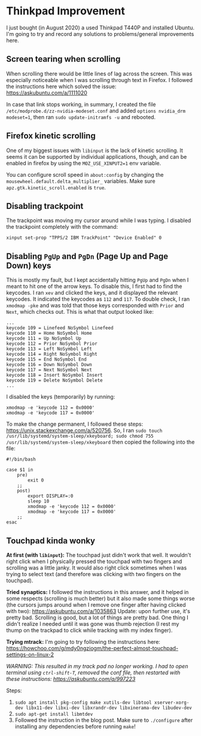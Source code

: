 # Thinkpad Improvement

I just bought (in August 2020) a used Thinkpad T440P and installed Ubuntu. I'm going to try and record any solutions to problems/general improvements here.

## Screen tearing when scrolling

When scrolling there would be little lines of lag across the screen. This was especially noticeable when I was scrolling through text in Firefox. I followed the instructions here which solved the issue: https://askubuntu.com/a/1111020

In case that link stops working, in summary, I created the file `/etc/modprobe.d/zz-nvidia-modeset.conf` and added `options nvidia_drm modeset=1`, then ran `sudo update-initramfs -u` and rebooted.

## Firefox kinetic scrolling

One of my biggest issues with `libinput` is the lack of kinetic scrolling. It seems it can be supported by individual applications, though, and can be enabled in firefox by using the `MOZ_USE_XINPUT2=1` env variable.

You can configure scroll speed in `about:config` by changing the `mousewheel.default.delta_multiplier_` variables. Make sure `apz.gtk.kinetic_scroll.enabled` is `true`.

## Disabling trackpoint

The trackpoint was moving my cursor around while I was typing. I disabled the trackpoint completely with the command:

```
xinput set-prop "TPPS/2 IBM TrackPoint" "Device Enabled" 0
```

## Disabling `PgUp` and `PgDn` (Page Up and Page Down) keys

This is mostly my fault, but I kept accidentally hitting `PgUp` and `PgDn` when I meant to hit one of the arrow keys. To disable this, I first had to find the keycodes. I ran `xev` and clicked the keys, and it displayed the relevant keycodes. It indicated the keycodes as `112` and `117`. To double check, I ran `xmodmap -pke` and was told that those keys corresponded with `Prior` and `Next`, which checks out. This is what that output looked like:

```
...
keycode 109 = Linefeed NoSymbol Linefeed
keycode 110 = Home NoSymbol Home
keycode 111 = Up NoSymbol Up
keycode 112 = Prior NoSymbol Prior
keycode 113 = Left NoSymbol Left
keycode 114 = Right NoSymbol Right
keycode 115 = End NoSymbol End
keycode 116 = Down NoSymbol Down
keycode 117 = Next NoSymbol Next
keycode 118 = Insert NoSymbol Insert
keycode 119 = Delete NoSymbol Delete
...
```

I disabled the keys (temporarily) by running:

```
xmodmap -e 'keycode 112 = 0x0000'
xmodmap -e 'keycode 117 = 0x0000'
```

To make the change permanent, I followed these steps: https://unix.stackexchange.com/a/520756. So, I ran `sudo touch /usr/lib/systemd/system-sleep/xkeyboard; sudo chmod 755 /usr/lib/systemd/system-sleep/xkeyboard` then copied the following into the file:

```
#!/bin/bash

case $1 in
    pre)
        exit 0
    ;;
    post)
        export DISPLAY=:0
        sleep 10
        xmodmap -e 'keycode 112 = 0x0000'
        xmodmap -e 'keycode 117 = 0x0000'
    ;;
esac
```


## Touchpad kinda wonky

**At first (with `libinput`):** The touchpad just didn't work that well. It wouldn't right click when I physically pressed the touchpad with two fingers and scrolling was a little janky. It would also right click sometimes when I was trying to select text (and therefore was clicking with two fingers on the touchpad).

**Tried synaptics:** I followed the instructions in this answer, and it helped in some respects (scrolling is much better) but it also made some things worse (the cursors jumps around when I remove one finger after having clicked with two): https://askubuntu.com/a/1035863 Update: upon further use, it's pretty bad. Scrolling is good, but a lot of things are pretty bad. One thing I didn't realize I needed until it was gone was thumb rejection (I rest my thump on the trackpad to click while tracking with my index finger).

**Trying mtrack:** I'm going to try following the instructions here: https://howchoo.com/g/mdy0ngziogm/the-perfect-almost-touchpad-settings-on-linux-2

*WARNING: This resulted in my track pad no longer working. I had to open terminal using `ctrl-shift-T`, removed the conf file, then restarted with these instructions: https://askubuntu.com/a/997223*

Steps:

1. `sudo apt install pkg-config make xutils-dev libtool xserver-xorg-dev libx11-dev libxi-dev libxrandr-dev libxinerama-dev libudev-dev`
2. `sudo apt-get install libmtdev`
3. Followed the instruction in the blog post. Make sure to `./configure` after installing any dependencies before running `make`!

